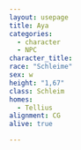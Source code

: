 ```yaml
---
layout: usepage
title: Aya
categories:
  - character
  - NPC
character_title: 
race: "Schleime"
sex: w
height: "1,67"
class: Schleim
homes:
  - Tellius
alignment: CG
alive: true

---
```


